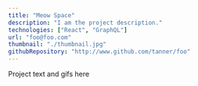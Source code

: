 ```yaml
---
title: "Meow Space"
description: "I am the project description."
technologies: ["React", "GraphQL"]
url: "foo@foo.com"
thumbnail: "./thumbnail.jpg"
githubRepository: "http://www.github.com/tanner/foo"
---
```


Project text and gifs here
